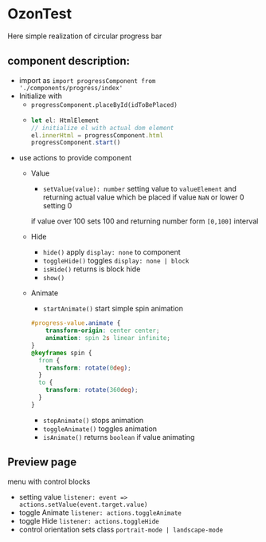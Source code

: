 # OzonTest

Here simple realization of circular progress bar


## component description:
- import as `import progressComponent from './components/progress/index'`
- Initialize with 
    - `progressComponent.placeById(idToBePlaced)`
    - ```ts
      let el: HtmlElement
      // initialize el with actual dom element
      el.innerHtml = progressComponent.html
      progressComponent.start()
      ```
- use actions to provide component
  - Value
    - `setValue(value): number` setting value to `valueElement` and returning actual value which be placed
    if value `NaN` or lower 0 setting 0 

    if value over 100 sets 100 
    and returning number form `[0,100]` interval
  - Hide
    - `hide()` apply `display: none` to component
    - `toggleHide()` toggles `display: none | block`
    - `isHide()` returns is block hide
    - `show()` 
  - Animate
    - `startAnimate()` start simple spin animation
    ```css
    #progress-value.animate {
        transform-origin: center center;
        animation: spin 2s linear infinite;
    }
    @keyframes spin {
      from {
        transform: rotate(0deg);
      }
      to {
        transform: rotate(360deg);
      }
    }   
    ```
    - `stopAnimate()` stops animation
    - `toggleAnimate()` toggles animation
    - `isAnimate()` returns `boolean` if value animating

## Preview page
menu with control blocks
- setting value `listener: event => actions.setValue(event.target.value)`
- toggle Animate `listener: actions.toggleAnimate`
- toggle Hide `listener: actions.toggleHide`
- control orientation sets class `portrait-mode | landscape-mode`